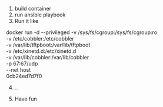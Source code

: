 1. build container
2. run ansible playbook
3. Run it like

docker run -d --privileged -v /sys/fs/cgroup:/sys/fs/cgroup:ro \
-v /etc/cobbler:/etc/cobbler \
-v /var/lib/tftpboot:/var/lib/tftpboot \
-v /etc/xinetd.d:/etc/xinetd.d \
-v /var/lib/cobbler:/var/lib/cobbler \
-p 67:67/udp \
 --net host \
0cb24ed7d7f0

4. ..

5. Have fun
